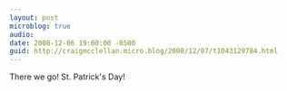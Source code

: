 ```yaml
---
layout: post
microblog: true
audio: 
date: 2008-12-06 19:00:00 -0500
guid: http://craigmcclellan.micro.blog/2008/12/07/t1043129784.html
---
```

There we go!  St. Patrick's Day!
